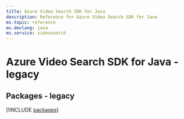 ```yaml
---
title: Azure Video Search SDK for Java
description: Reference for Azure Video Search SDK for Java
ms.topic: reference
ms.devlang: java
ms.service: videosearch
---
```

# Azure Video Search SDK for Java - legacy
## Packages - legacy
[!INCLUDE [packages](video-search-index.md)]

